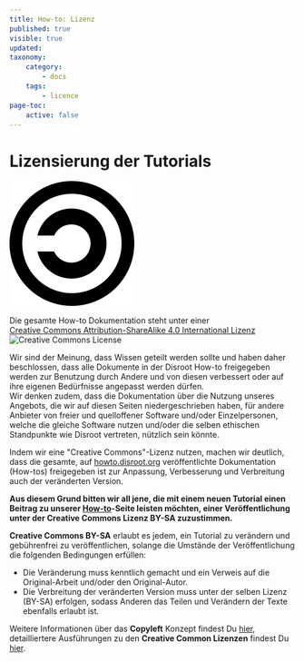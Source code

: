 ```yaml
---
title: How-to: Lizenz
published: true
visible: true
updated:
taxonomy:
    category:
        - docs
    tags:
        - licence
page-toc:
    active: false
---
```


# Lizensierung der Tutorials
![](de/copyleft.png)

Die gesamte How-to Dokumentation steht unter einer<br><a rel="license" href="http://creativecommons.org/licenses/by-sa/4.0/">Creative Commons Attribution-ShareAlike 4.0 International Lizenz</a><br><img alt="Creative Commons License" style="border-width:0" src="https://i.creativecommons.org/l/by-sa/4.0/80x15.png"/>
<br>

Wir sind der Meinung, dass Wissen geteilt werden sollte und haben daher beschlossen, dass alle Dokumente in der Disroot How-to freigegeben werden zur Benutzung durch Andere und von diesen verbessert oder auf ihre eigenen Bedürfnisse angepasst werden dürfen.<br>
Wir denken zudem, dass die Dokumentation über die Nutzung unseres Angebots, die wir auf diesen Seiten niedergeschrieben haben, für andere Anbieter von freier und quelloffener Software und/oder Einzelpersonen, welche die gleiche Software nutzen und/oder die selben ethischen Standpunkte wie Disroot vertreten, nützlich sein könnte.

Indem wir eine "Creative Commons"-Lizenz nutzen, machen wir deutlich, dass die gesamte, auf [howto.disroot.org](https://howto.disroot.org) veröffentlichte Dokumentation (How-tos) freigegeben ist zur Anpassung, Verbesserung und Verbreitung auch der veränderten Version.

**Aus diesem Grund bitten wir all jene, die mit einem neuen Tutorial einen Beitrag zu unserer [How-to](https://howto.disroot.org)-Seite leisten möchten, einer Veröffentlichung unter der Creative Commons Lizenz BY-SA zuzustimmen.**

**Creative Commons BY-SA** erlaubt es jedem, ein Tutorial zu verändern und gebührenfrei zu veröffentlichen, solange die Umstände der Veröffentlichung die folgenden Bedingungen erfüllen:
- Die Veränderung muss kenntlich gemacht und ein Verweis auf die Original-Arbeit und/oder den Original-Autor.
- Die Verbreitung der veränderten Version muss unter der selben Lizenz (BY-SA) erfolgen, sodass Anderen das Teilen und Verändern der Texte ebenfalls erlaubt ist.

Weitere Informationen über das **Copyleft** Konzept findest Du [hier](https://de.wikipedia.org/wiki/Copyleft), detailliertere Ausführungen zu den **Creative Common Lizenzen** findest Du [hier](https://creativecommons.org/).
